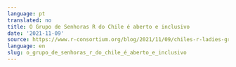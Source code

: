 ```yaml
---
language: pt
translated: no
title: O Grupo de Senhoras R do Chile é aberto e inclusivo
date: '2021-11-09'
source: https://www.r-consortium.org/blog/2021/11/09/chiles-r-ladies-group-is-open-and-inclusive
language: en
slug: o_grupo_de_senhoras_r_do_chile_é_aberto_e_inclusivo
---
```




